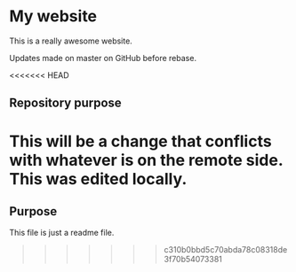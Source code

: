 # My website

This is a really awesome website.

Updates made on master on GitHub before rebase.

<<<<<<< HEAD
## Repository purpose

This will be a change that conflicts with whatever is on the remote side.
This was edited locally.
=======
## Purpose

This file is just a readme file.
>>>>>>> c310b0bbd5c70abda78c08318de3f70b54073381
